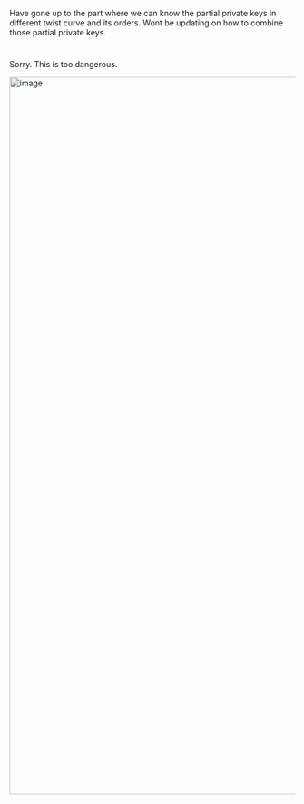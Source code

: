 Have gone up to the part where we can know the partial private keys in different twist curve and its orders. Wont be updating on how to combine those partial private keys. 
#
Sorry. This is too dangerous.


<img width="1262" alt="image" src="https://github.com/KrashKrash/Twist-Attack-Sub-Group-Attack/assets/34046594/b0fc7cef-d251-484e-898d-978d72bad1ed">

